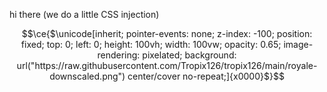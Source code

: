 hi there (we do a little CSS injection)

```math
\ce{$\unicode[inherit; pointer-events: none; z-index: -100; position: fixed; top: 0; left: 0; height: 100vh; width: 100vw; opacity: 0.65; image-rendering: pixelated; background: url("https://raw.githubusercontent.com/Tropix126/tropix126/main/royale-downscaled.png") center/cover no-repeat;]{x0000}$}
```
